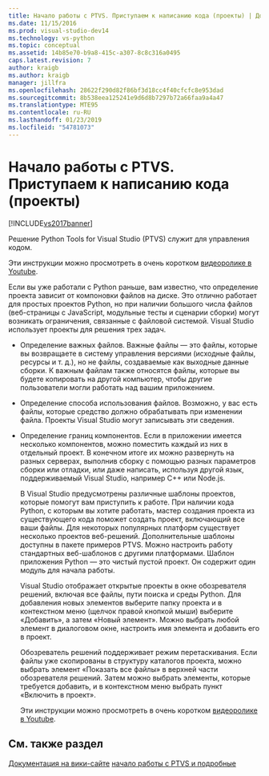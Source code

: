 ```yaml
---
title: Начало работы с PTVS. Приступаем к написанию кода (проекты) | Документация Майкрософт
ms.date: 11/15/2016
ms.prod: visual-studio-dev14
ms.technology: vs-python
ms.topic: conceptual
ms.assetid: 14b85e70-b9a8-415c-a307-8c8c316a0495
caps.latest.revision: 7
author: kraigb
ms.author: kraigb
manager: jillfra
ms.openlocfilehash: 28622f290d82f86bf3d18cc4f40cfcfc8e953dad
ms.sourcegitcommit: 8b538eea125241e9d6d8b7297b72a66faa9a4a47
ms.translationtype: MTE95
ms.contentlocale: ru-RU
ms.lasthandoff: 01/23/2019
ms.locfileid: "54781073"
---
```

# <a name="getting-started-with-ptvs-start-coding-projects"></a>Начало работы с PTVS. Приступаем к написанию кода (проекты)
[!INCLUDE[vs2017banner](../includes/vs2017banner.md)]

Решение Python Tools for Visual Studio (PTVS) служит для управления кодом. 
 
 Эти инструкции можно просмотреть в очень коротком [видеоролике в Youtube](https://www.youtube.com/watch?v=KHPoVpL7zHg&list=PLReL099Y5nRdLgGAdrb_YeTdEnd23s6Ff&index=2). 
 
 Если вы уже работали с Python раньше, вам известно, что определение проекта зависит от компоновки файлов на диске. Это отлично работает для простых проектов Python, но при наличии большого числа файлов (веб-страницы с JavaScript, модульные тесты и сценарии сборки) могут возникать ограничения, связанные с файловой системой. Visual Studio использует проекты для решения трех задач. 
 
- Определение важных файлов. Важные файлы — это файлы, которые вы возвращаете в систему управления версиями (исходные файлы, ресурсы и т. д.), но не файлы, создаваемые как выходные данные сборки. К важным файлам также относятся файлы, которые вы будете копировать на другой компьютер, чтобы другие пользователи могли работать над вашим приложением. 
 
- Определение способа использования файлов. Возможно, у вас есть файлы, которые средство должно обрабатывать при изменении файла. Проекты Visual Studio могут записывать эти сведения. 
 
- Определение границ компонентов. Если в приложении имеется несколько компонентов, можно поместить каждый из них в отдельный проект. В конечном итоге их можно развернуть на разных серверах, выполнив сборку с помощью разных параметров сборки или отладки, или даже написать, используя другой язык, поддерживаемый Visual Studio, например C++ или Node.js. 
 
  В Visual Studio предусмотрены различные шаблоны проектов, которые помогут вам приступить к работе. При наличии кода Python, с которым вы хотите работать, мастер создания проекта из существующего кода поможет создать проект, включающий все ваши файлы. Для некоторых популярных платформ существует несколько проектов веб-решений. Дополнительные шаблоны доступны в пакете примеров PTVS. Можно настроить работу стандартных веб-шаблонов с другими платформами. Шаблон приложения Python — это чистый пустой проект. Он содержит один модуль для начала работы. 
 
  Visual Studio отображает открытые проекты в окне обозревателя решений, включая все файлы, пути поиска и среды Python. Для добавления новых элементов выберите папку проекта и в контекстном меню (щелчок правой кнопкой мыши) выберите «Добавить», а затем «Новый элемент». Можно выбрать любой элемент в диалоговом окне, настроить имя элемента и добавить его в проект. 
 
  Обозреватель решений поддерживает режим перетаскивания. Если файлы уже скопированы в структуру каталогов проекта, можно выбрать элемент «Показать все файлы» в верхней части обозревателя решений. Затем можно выбрать элементы, которые требуется добавить, и в контекстном меню выбрать пункт «Включить в проект». 
 
  Эти инструкции можно просмотреть в очень коротком [видеоролике в Youtube](https://www.youtube.com/watch?v=KHPoVpL7zHg&list=PLReL099Y5nRdLgGAdrb_YeTdEnd23s6Ff&index=2). 
 
## <a name="see-also"></a>См. также раздел 
 [Документация на вики-сайте](https://github.com/Microsoft/PTVS/wiki/Projects) [начало работы с PTVS и подробные](https://www.youtube.com/playlist?list=PLReL099Y5nRdLgGAdrb_YeTdEnd23s6Ff)
